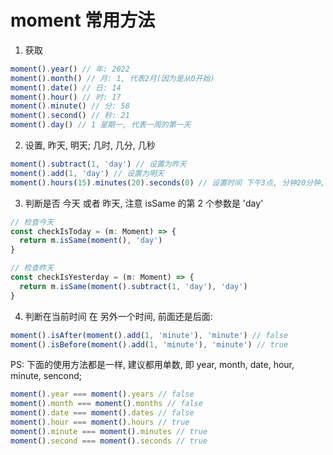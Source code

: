 # moment 常用方法

1. 获取

```js
moment().year() // 年: 2022
moment().month() // 月: 1, 代表2月(因为是从0开始)
moment().date() // 日: 14
moment().hour() // 时: 17
moment().minute() // 分: 58
moment().second() // 秒: 21
moment().day() // 1 星期一, 代表一周的第一天
```

2. 设置, 昨天, 明天; 几时, 几分, 几秒

```js
moment().subtract(1, 'day') // 设置为昨天
moment().add(1, 'day') // 设置为明天
moment().hours(15).minutes(20).seconds(0) // 设置时间 下午3点, 分钟20分钟, 秒为0
```

3. 判断是否 今天 或者 昨天, 注意 isSame 的第 2 个参数是 'day'

```js
// 检查今天
const checkIsToday = (m: Moment) => {
  return m.isSame(moment(), 'day')
}

// 检查昨天
const checkIsYesterday = (m: Moment) => {
  return m.isSame(moment().subtract(1, 'day'), 'day')
}
```

4. 判断在当前时间 在 另外一个时间, 前面还是后面:

```js
moment().isAfter(moment().add(1, 'minute'), 'minute') // false
moment().isBefore(moment().add(1, 'minute'), 'minute') // true
```

PS: 下面的使用方法都是一样, 建议都用单数, 即 year, month, date, hour, minute, sencond;

```js
moment().year === moment().years // false
moment().month === moment().months // false
moment().date === moment().dates // false
moment().hour === moment().hours // true
moment().minute === moment().minutes // true
moment().second === moment().seconds // true
```
